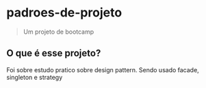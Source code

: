# padroes-de-projeto
> Um projeto de bootcamp

## O que é esse projeto?

Foi sobre estudo pratico sobre design pattern. Sendo usado facade, singleton e strategy
